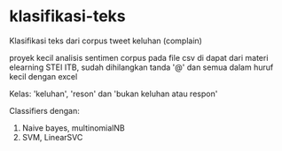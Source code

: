 # klasifikasi-teks
Klasifikasi teks dari corpus tweet keluhan (complain)

proyek kecil analisis sentimen
corpus pada file csv di dapat dari materi elearning STEI ITB, sudah dihilangkan tanda '@' dan semua dalam huruf kecil dengan excel

Kelas: 'keluhan', 'reson' dan 'bukan keluhan atau respon'

Classifiers dengan:
1. Naive bayes, multinomialNB
2. SVM, LinearSVC
